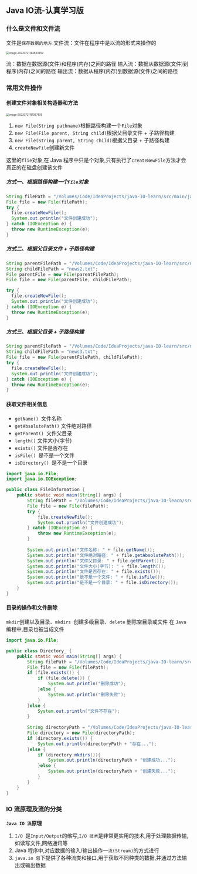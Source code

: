 ## Java IO流-认真学习版

### 什么是文件和文件流

文件是`保存数据的地方`
文件流：文件在程序中是以流的形式来操作的

<img src="http://chongyan-blog.test.upcdn.net/md-images/image-20220721144643452.png" alt="image-20220721144643452" style="zoom:50%;" />

流：数据在数据源(文件)和程序(内存)之间的路径
输入流：数据从数据源(文件)到程序(内存)之间的路径
输出流：数据从程序(内存)到数据源(文件)之间的路径

### 常用文件操作

#### 创建文件对象相关构造器和方法

<img src="http://chongyan-blog.test.upcdn.net/md-images/image-20220721151357405.png" alt="image-20220721151357405" style="zoom:50%;" />

1. `new File(String pathname)`根据路径构建一个`File`对象
2. `new File(File parent, String child)`根据父目录文件 + 子路径构建
3. `new File(String parent, String child)`根据父目录 + 子路径构建
4. `createNewFile`创建新文件

这里的`flie`对象,在 Java 程序中只是个对象,只有执行了`createNewFile`方法才会真正的在磁盘创建该文件

##### 方式一、根据路径构建一个`File`对象

```java
String filePath = "/Volumes/Code/IdeaProjects/java-IO-learn/src/main/java/com/chongyan/file/news1.txt";
File file = new File(filePath);
try {
  file.createNewFile();
  System.out.println("文件创建成功");
} catch (IOException e) {
  throw new RuntimeException(e);
}
```

##### 方式二、根据父目录文件 + 子路径构建
```java
String parentFilePath = "/Volumes/Code/IdeaProjects/java-IO-learn/src/main/java/com/chongyan/file";
String childFilePath = "news2.txt";
File parentFile = new File(parentFilePath);
File file = new File(parentFile, childFilePath);

try {
  file.createNewFile();
  System.out.println("文件创建成功");
} catch (IOException e) {
  throw new RuntimeException(e);
}
```


##### 方式三、根据父目录 + 子路径构建
```java
String parentFilePath = "/Volumes/Code/IdeaProjects/java-IO-learn/src/main/java/com/chongyan/file";
String childFilePath = "news3.txt";
File file = new File(parentFilePath, childFilePath);
try {
  file.createNewFile();
  System.out.println("文件创建成功");
} catch (IOException e) {
  throw new RuntimeException(e);
}
```

#### 获取文件相关信息

- `getName() `文件名称
- `getAbsolutePath()` 文件绝对路径
- `getParent() `文件父目录
- `length()` 文件大小(字节)
- `exists()` 文件是否存在
- `isFile() `是不是一个文件
- `isDirectory() `是不是一个目录

```java
import java.io.File;
import java.io.IOException;

public class FileInformation {
    public static void main(String[] args) {
        String filePath = "/Volumes/Code/IdeaProjects/java-IO-learn/src/main/java/com/chongyan/file/news1.txt";
        File file = new File(filePath);
        try {
            file.createNewFile();
            System.out.println("文件创建成功");
        } catch (IOException e) {
            throw new RuntimeException(e);
        }
        
        System.out.println("文件名称: " + file.getName());
        System.out.println("文件绝对路径: " + file.getAbsolutePath());
        System.out.println("文件父目录: " + file.getParent());
        System.out.println("文件大小(字节): " + file.length());
        System.out.println("文件是否存在: " + file.exists());
        System.out.println("是不是一个文件: " + file.isFile());
        System.out.println("是不是一个目录: " + file.isDirectory());
    }
}
```

#### 目录的操作和文件删除

`mkdir`创建以及目录、`mkdirs `创建多级目录、`delete` 删除空目录或文件
在 `Java`编程中,目录也被当成文件

```java
import java.io.File;

public class Directory_ {
    public static void main(String[] args) {
        String filePath = "/Volumes/Code/IdeaProjects/java-IO-learn/src/main/java/com/chongyan/file/news1.txt";
        File file = new File(filePath);
        if (file.exists()) {
            if (file.delete()) {
                System.out.println("删除成功");
            }else {
                System.out.println("删除失败");
            }
        }else {
            System.out.println("文件不存在");
        }
        
        String directoryPath = "/Volumes/Code/IdeaProjects/java-IO-learn/src/main/java/com/chongyan/file/a/b/c";
        File directory = new File(directoryPath);
        if (directory.exists()) {
            System.out.println(directoryPath + "存在...");
        }else {
            if (directory.mkdirs()){
                System.out.println(directoryPath + "创建成功...");
            }else {
                System.out.println(directoryPath + "创建失败...");
            }
        }
    }
}
```

### IO 流原理及流的分类

**`Java IO 流`原理**

1. `I/O `是` Input/Output `的缩写,`I/O 技术`是非常更实用的技术,用于处理数据传输,如读写文件,网络通讯等
2. Java 程序中,对应数据的输入/输出操作一`流(Stream)`的方式进行
3. `java.io 包`下提供了各种流类和接口,用于获取不同种类的数据,并通过方法输出或输出数据
